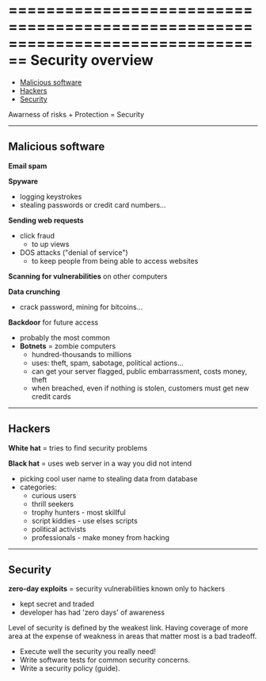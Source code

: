 ================================================================================
Security overview
================================================================================

* [Malicious software](#malicious-software)
* [Hackers](#hackers)
* [Security](#security)

Awarness of risks + Protection = Security

--------------------------------------------------------------------------------
Malicious software
--------------------------------------------------------------------------------

**Email spam**

**Spyware**
  * logging keystrokes 
  * stealing passwords or credit card numbers...
   
**Sending web requests**
  * click fraud 
      * to up views
  * DOS attacks ("denial of service") 
      * to keep people from being able to access websites
       
**Scanning for vulnerabilities** on other computers

**Data crunching**
  * crack password, mining for bitcoins...
   
**Backdoor** for future access
  * probably the most common
  * **Botnets**
      = zombie computers
      * hundred-thousands to millions
      * uses: theft, spam, sabotage, political actions...
      * can get your server flagged, public embarrassment, costs money, theft
      * when breached, even if nothing is stolen, customers must get new credit cards

--------------------------------------------------------------------------------
Hackers
--------------------------------------------------------------------------------

**White hat** 
  = tries to find security problems

**Black hat**
  = uses web server in a way you did not intend
  * picking cool user name to stealing data from database
  * categories:
      * curious users 
      * thrill seekers
      * trophy hunters - most skillful
      * script kiddies - use elses scripts
      * political activists
      * professionals - make money from hacking

--------------------------------------------------------------------------------
Security
--------------------------------------------------------------------------------

**zero-day exploits**
  = security vulnerabilities known only to hackers
  * kept secret and traded
  * developer has had 'zero days' of awareness

Level of security is defined by the weakest link.
Having coverage of more area at the expense of weakness in areas that matter 
most is a bad tradeoff.

* Execute well the security you really need!
* Write software tests for common security concerns.
* Write a security policy (guide).
